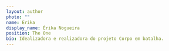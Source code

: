```yaml
---
layout: author
photo: ""
name: Erika
display_name: Érika Nogueira
position: The One
bio: Idealizadora e realizadora do projeto Corpo em batalha.
---
```

